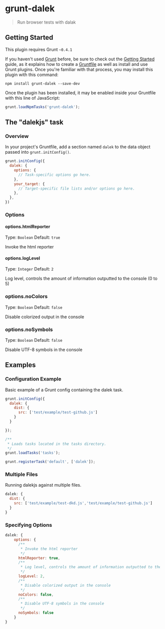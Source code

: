 # grunt-dalek

> Run browser tests with dalak

## Getting Started
This plugin requires Grunt `~0.4.1`

If you haven't used [Grunt](http://gruntjs.com/) before, be sure to check out the [Getting Started](http://gruntjs.com/getting-started) guide, as it explains how to create a [Gruntfile](http://gruntjs.com/sample-gruntfile) as well as install and use Grunt plugins. Once you're familiar with that process, you may install this plugin with this command:

```shell
npm install grunt-dalek --save-dev
```

Once the plugin has been installed, it may be enabled inside your Gruntfile with this line of JavaScript:

```js
grunt.loadNpmTasks('grunt-dalek');
```

## The "dalekjs" task

### Overview
In your project's Gruntfile, add a section named `dalek` to the data object passed into `grunt.initConfig()`.

```js
grunt.initConfig({
  dalek: {
    options: {
      // Task-specific options go here.
    },
    your_target: {
      // Target-specific file lists and/or options go here.
    },
  },
})
```

### Options

#### options.htmlReporter
Type: `Boolean`
Default: `true`

Invoke the html reporter

#### options.logLevel
Type: `Integer`
Default: `2`

Log level, controls the amount of information outputted to the console (0 to 5)

### options.noColors
Type: `Boolean`
Default: `false`

Disable colorized output in the console

### options.noSymbols
Type: `Boolean`
Default: `false`

Disable UTF-8 symbols in the console



## Examples

### Configuration Example

Basic example of a Grunt config containing the dalek task.
```js
grunt.initConfig({
  dalek: {
    dist: {
      src: ['test/example/test-github.js']
    }
  }

});

/**
 * Loads tasks located in the tasks directory.
 */
grunt.loadTasks('tasks');

grunt.registerTask('default', ['dalek']);
```

### Multiple Files

Running dalekjs against multiple files.
```js
dalek: {
  dist: {
    src: ['test/example/test-dkd.js','test/example/test-github.js']
  }
}
```

### Specifying Options

```js
dalek: {
    options: {
      /**
       * Invoke the html reporter
       */
      htmlReporter: true,
      /**
       * Log level, controls the amount of information outputted to the console (0 to 5)
       */
      logLevel: 2,
      /**
       * Disable colorized output in the console
       */
      noColors: false,
      /**
       * Disable UTF-8 symbols in the console
       */
      noSymbols: false
    }
}
```
